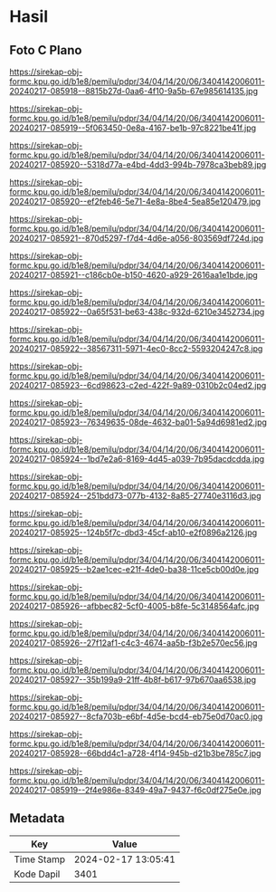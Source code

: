 # Hasil

## Foto C Plano

https://sirekap-obj-formc.kpu.go.id/b1e8/pemilu/pdpr/34/04/14/20/06/3404142006011-20240217-085918--8815b27d-0aa6-4f10-9a5b-67e985614135.jpg

https://sirekap-obj-formc.kpu.go.id/b1e8/pemilu/pdpr/34/04/14/20/06/3404142006011-20240217-085919--5f063450-0e8a-4167-be1b-97c8221be41f.jpg

https://sirekap-obj-formc.kpu.go.id/b1e8/pemilu/pdpr/34/04/14/20/06/3404142006011-20240217-085920--5318d77a-e4bd-4dd3-994b-7978ca3beb89.jpg

https://sirekap-obj-formc.kpu.go.id/b1e8/pemilu/pdpr/34/04/14/20/06/3404142006011-20240217-085920--ef2feb46-5e71-4e8a-8be4-5ea85e120479.jpg

https://sirekap-obj-formc.kpu.go.id/b1e8/pemilu/pdpr/34/04/14/20/06/3404142006011-20240217-085921--870d5297-f7d4-4d6e-a056-803569df724d.jpg

https://sirekap-obj-formc.kpu.go.id/b1e8/pemilu/pdpr/34/04/14/20/06/3404142006011-20240217-085921--c186cb0e-b150-4620-a929-2616aa1e1bde.jpg

https://sirekap-obj-formc.kpu.go.id/b1e8/pemilu/pdpr/34/04/14/20/06/3404142006011-20240217-085922--0a65f531-be63-438c-932d-6210e3452734.jpg

https://sirekap-obj-formc.kpu.go.id/b1e8/pemilu/pdpr/34/04/14/20/06/3404142006011-20240217-085922--38567311-5971-4ec0-8cc2-5593204247c8.jpg

https://sirekap-obj-formc.kpu.go.id/b1e8/pemilu/pdpr/34/04/14/20/06/3404142006011-20240217-085923--6cd98623-c2ed-422f-9a89-0310b2c04ed2.jpg

https://sirekap-obj-formc.kpu.go.id/b1e8/pemilu/pdpr/34/04/14/20/06/3404142006011-20240217-085923--76349635-08de-4632-ba01-5a94d6981ed2.jpg

https://sirekap-obj-formc.kpu.go.id/b1e8/pemilu/pdpr/34/04/14/20/06/3404142006011-20240217-085924--1bd7e2a6-8169-4d45-a039-7b95dacdcdda.jpg

https://sirekap-obj-formc.kpu.go.id/b1e8/pemilu/pdpr/34/04/14/20/06/3404142006011-20240217-085924--251bdd73-077b-4132-8a85-27740e3116d3.jpg

https://sirekap-obj-formc.kpu.go.id/b1e8/pemilu/pdpr/34/04/14/20/06/3404142006011-20240217-085925--124b5f7c-dbd3-45cf-ab10-e2f0896a2126.jpg

https://sirekap-obj-formc.kpu.go.id/b1e8/pemilu/pdpr/34/04/14/20/06/3404142006011-20240217-085925--b2ae1cec-e21f-4de0-ba38-11ce5cb00d0e.jpg

https://sirekap-obj-formc.kpu.go.id/b1e8/pemilu/pdpr/34/04/14/20/06/3404142006011-20240217-085926--afbbec82-5cf0-4005-b8fe-5c3148564afc.jpg

https://sirekap-obj-formc.kpu.go.id/b1e8/pemilu/pdpr/34/04/14/20/06/3404142006011-20240217-085926--27f12af1-c4c3-4674-aa5b-f3b2e570ec56.jpg

https://sirekap-obj-formc.kpu.go.id/b1e8/pemilu/pdpr/34/04/14/20/06/3404142006011-20240217-085927--35b199a9-21ff-4b8f-b617-97b670aa6538.jpg

https://sirekap-obj-formc.kpu.go.id/b1e8/pemilu/pdpr/34/04/14/20/06/3404142006011-20240217-085927--8cfa703b-e6bf-4d5e-bcd4-eb75e0d70ac0.jpg

https://sirekap-obj-formc.kpu.go.id/b1e8/pemilu/pdpr/34/04/14/20/06/3404142006011-20240217-085928--66bdd4c1-a728-4f14-945b-d21b3be785c7.jpg

https://sirekap-obj-formc.kpu.go.id/b1e8/pemilu/pdpr/34/04/14/20/06/3404142006011-20240217-085919--2f4e986e-8349-49a7-9437-f6c0df275e0e.jpg


## Metadata

| Key        | Value               |
| ---------- | ------------------- |
| Time Stamp | 2024-02-17 13:05:41 |
| Kode Dapil | 3401                |



